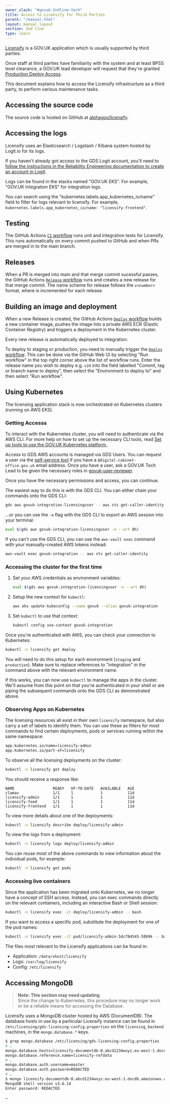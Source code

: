 ```yaml
---
owner_slack: "#govuk-2ndline-tech"
title: Access to Licensify for Third Parties
parent: "/manual.html"
layout: manual_layout
section: 2nd line
type: learn
---
```


[Licensify](/manual/licensing.html) is a GOV.UK application which is usually supported by third parties.

Once staff at third parties have familiarity with the system and at least BPSS level clearance, a GOV.UK lead developer will request that they're granted [Production Deploy Access](/manual/rules-for-getting-production-access.html#production-deploy-access).

This document explains how to access the Licensify infrastructure as a third party, to perform various maintenance tasks.

## Accessing the source code

The source code is hosted on GitHub at [alphagov/licensify](https://github.com/alphagov/licensify).

## Accessing the logs

Licensify uses an Elasticsearch / Logstash / Kibana system hosted by Logit.io for its logs.

If you haven't already got access to the GDS Logit account, you'll need to [follow the instructions in the Reliability Engineering documentation to create an account in Logit](https://reliability-engineering.cloudapps.digital/logging.html#get-started-with-logit).

Logs can be found in the stacks named "GOV.UK <environment> EKS". For example, "GOV.UK Integration EKS" for integration logs.

You can search using the "kubernetes.labels.app_kubernetes_io/name" field to filter for logs relevant to licensify. For example, `kubernetes.labels.app_kubernetes_io/name: "licensify-frontend"`.

## Testing

The GitHub Actions [`CI` workflow](https://github.com/alphagov/licensify/actions/workflows/ci.yml) runs unit and integration tests for Licensify. This runs automatically on every commit pushed to GitHub and when PRs are merged in to the main branch.

## Releases

When a PR is merged into main and that merge commit sucessful passes, the GitHub Actions [`Release` workflow](https://github.com/alphagov/licensify/actions/workflows/release.yml) runs and creates a new release for that merge commit. The name scheme for release follows the `v<number>` format, where <number> is incremented for each release.

## Building an image and deployment

When a new Release is created, the GitHub Actions [`Deploy` workflow](https://github.com/alphagov/licensify/actions/workflows/deploy.yml) builds a new container image, pushes the image into a private AWS ECR (Elastic Container Registry) and triggers a deployment in the Kubernetes cluster.

Every new release is automatically deployed to integration.

To deploy to staging or production, you need to manually trigger the [`Deploy` workflow](https://github.com/alphagov/licensify/actions/workflows/deploy.yml). This can be done via the GitHub Web UI by selecting "Run workflow" in the top right corner above the list of workflow runs. Enter the release name you wish to deploy e.g. `v24` into the field labelled "Commit, tag or branch name to deploy", then select the "Environment to deploy to" and then select "Run workflow".

## Using Kubernetes

The licensing application stack is now orchestrated on Kubernetes clusters (running on AWS EKS).

### Getting Accesss

To interact with the Kubernetes cluster, you will need to authenticate via the AWS CLI. For more help on how to set up the necessary CLI tools, read [Set up tools to use the GOV.UK Kubernetes platform
](https://docs.publishing.service.gov.uk/kubernetes/get-started/set-up-tools/).

Access to GDS AWS accounts is managed via GDS Users. You can request a user via the [self-service tool](https://request-an-aws-account.gds-reliability.engineering/) if you have a `@digital-cabinet-office.gov.uk` email address. Once you have a user, ask a GOV.UK Tech Lead to be given the necessary roles in [govuk-user-reviewer](https://github.com/alphagov/govuk-user-reviewer).

Once you have the necessary permissions and access, you can continue.

The easiest way to do this is with the GDS CLI. You can either chain your commands onto the GDS CLI:

```sh
gds aws govuk-integration-licensinguser -- aws sts get-caller-identity
```

...or you can use the `-e` flag with the GDS CLI to export an AWS session into your terminal:

```sh
eval $(gds aws govuk-integration-licensinguser -e --art 8h)
```

If you can't use the GDS CLI, you can use the `aws-vault exec` command with your manually-created AWS tokens instead:

```sh
aws-vault exec govuk-integration -- aws sts get-caller-identity
```

### Accessing the cluster for the first time

1. Set your AWS credentials as environment variables:

    ```sh
    eval $(gds aws govuk-integration-licensinguser -e --art 8h)
    ```

1. Setup the new context for `kubectl`:

    ```sh
    aws eks update-kubeconfig --name govuk --alias govuk-integration
    ```

1. Set `kubectl` to use that context:

    ```sh
    kubectl config use-context govuk-integration
    ```

Once you're authenticated with AWS, you can check your connection to Kubernetes:

```sh
kubectl -n licensify get deploy
```

You will need to do this setup for each environment (`staging` and `production`). Make sure to replace references to "integration" in the command above with the relevant environment name.

If this works, you can now use `kubectl` to manage the apps in the cluster. We'll assume from this point on that you're authenticated in your shell or are piping the subsequent commands onto the GDS CLI as demonstrated above.

### Observing Apps on Kubernetes

The licensing resources all exist in their own `licensify` namespace, but also carry a set of labels to identify them. You can use these as filters for most commands to find certain deployments, pods or services running within the same namespace:

```txt
app.kubernetes.io/name=licensify-admin
app.kubernetes.io/part-of=licensify
```

To observe all the licensing deployments on the cluster:

```sh
kubectl -n licensify get deploy
```

You should receive a response like:

```
NAME                 READY   UP-TO-DATE   AVAILABLE   AGE
clamav               1/1     1            1           11d
licensify-admin      1/1     1            1           11d
licensify-feed       1/1     1            1           11d
licensify-frontend   1/1     1            1           11d
```

To view more details about one of the deployments:

```sh
kubectl -n licensify describe deploy/licensify-admin
````

To view the logs from a deployment:

```sh
kubectl -n licensify logs deploy/licensify-admin
```

You can reuse most of the above commands to view information about the individual pods, for example:

```sh
kubectl -n licensify get pods
```

### Accessing live containers

Since the application has been migrated onto Kubernetes, we no longer have a concept of SSH access. Instead, you can exec commands directly on the relevant containers, including an interactive Bash or Shell session:

```sh
kubectl -n licensify exec -it deploy/licensify-admin -- bash
```

If you want to access a specific pod, substitute the deployment for one of the pod names:

```sh
kubectl -n licensify exec -it pod/licensify-admin-5dcf84545-58b9k -- bash
```

The files most relevant to the Licensify applications can be found in:

* Application: `/data/vhost/licensify`
* Logs: `/var/log/licensify`
* Config: `/etc/licensify`

## Accessing MongoDB

> **Note: This section may need updating**  
> Since the change to Kubernetes, this procedure may no longer work or be a reliable means for accessing the Database.

Licensify uses a MongoDB cluster hosted by AWS (DocumentDB). The database hosts in use by a particular Licensify instance can be found in `/etc/licensing/gds-licensing-config.properties` on the `licensing_backend` machines, in the `mongo.database.*` keys.

```sh
$ grep mongo.database /etc/licensing/gds-licensing-config.properties
# …
mongo.database.hosts=licensify-documentdb-0.abcd1234wxyz.eu-west-1.docdb.amazonaws.com,licensify-documentdb-1.abcd1234wxyz.eu-west-1.docdb.amazonaws.com,licensify-documentdb-2.abcd1234wxyz.eu-west-1.docdb.amazonaws.com
mongo.database.reference.name=licensify-refdata
# …
mongo.database.auth.username=master
mongo.database.auth.password=REDACTED
# …
$ mongo licensify-documentdb-0.abcd1234wxyz.eu-west-1.docdb.amazonaws.com/licensify-refdata -u master
MongoDB shell version v3.6.14
Enter password: REDACTED

…
```
